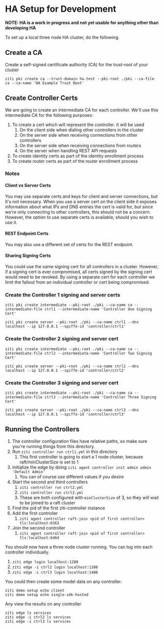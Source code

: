 # HA Setup for Development

**NOTE: HA is a work in progress and not yet usable for anything other than developing HA**

To set up a local three node HA cluster, do the following.

## Create a CA

Create a self-signed certificate authority (CA) for the trust-root of your cluster

```
ziti pki create ca --trust-domain ha.test --pki-root ./pki --ca-file ca --ca-name 'HA Example Trust Root'
```

## Create Controller Certs

We are going to create an intermediate CA for each controller. We'll use this intermediate CA
for the following purposes:

1. To create a cert which will represent the controller. It will be used
    1. On the client side when dialing other controllers in the cluster
    2. On the server side when receiving connections from other controllers
    3. On the server side when receiving connections from routers
    4. On the server when handling REST API requests
2. To create identity certs as part of the identity enrollment process
3. To create router certs as part of the router enrollment process

### Notes

#### Client vs Server Certs

You may use separate certs and keys for client and server connections, but it's not necessary.
When you use a server cert on the client side it exposes information about what IPs and DNS entries
the cert is valid for, but since we're only connecting to other controllers, this should not be
a concern. However, the option to use separate certs is available, should you wish to use it.

#### REST Endpoint Certs

You may also use a different set of certs for the REST endpoint.

#### Sharing Signing Certs

You could use the same signing cert for all controllers in a cluster. However, if a signing
cert is ever compromised, all certs signed by the signing cert would need to be revoked. By
using a separate cert for each controller we limit the fallout from an individual controller
or cert being compromised.

### Create the Controller 1 signing and server certs

```
ziti pki create intermediate --pki-root ./pki --ca-name ca --intermediate-file ctrl1 --intermediate-name 'Controller One Signing Cert'
```

```
ziti pki create server --pki-root ./pki --ca-name ctrl1 --dns localhost --ip 127.0.0.1 --spiffe-id 'controller/ctrl1'
```

### Create the Controller 2 signing and server cert

```
ziti pki create intermediate --pki-root ./pki --ca-name ca --intermediate-file ctrl2 --intermediate-name 'Controller Two Signing Cert'
```

```
ziti pki create server --pki-root ./pki --ca-name ctrl2 --dns localhost --ip 127.0.0.1 --spiffe-id 'controller/ctrl2'
```

### Create the Controller 3 signing and server cert

```
ziti pki create intermediate --pki-root ./pki --ca-name ca --intermediate-file ctrl3 --intermediate-name 'Controller Three Signing Cert'
```

```
ziti pki create server --pki-root ./pki --ca-name ctrl3 --dns localhost --ip 127.0.0.1 --spiffe-id 'controller/ctrl3'
```

## Running the Controllers

1. The controller configuration files have relative paths, so make sure you're running things from this directory.
2. Run `ziti controller run ctrl1.yml` in this directory
    1. This first controller is going to start a 1 node cluster, because raft/minClusterSize is set to 1
3. Initialize the edge by doing `ziti agent controller init admin admin 'Default Admin'`
    1. You can of course use different values if you desire
4. Start the second and third controllers
    1. `ziti controller run ctrl2.yml`
    2. `ziti controller run ctrl3.yml`
    3. These are both configured with `minClusterSize` of 3, so they will wait to be joined to a raft cluster
5. Find the pid of the first ziti-controller instance
6. Add the first controller
    1. `ziti agent controller raft-join <pid of first controller> tls:localhost:6363`
7. Join the second controller
    1. `ziti agent controller raft-join <pid of first controller> tls:localhost:6464`

You should now have a three node cluster running. You can log into each controller individually.

1. `ziti edge login localhost:1280`
2. `ziti edge -i ctrl2 login localhost:1380`
3. `ziti edge -i ctrl3 login localhost:1480`

You could then create some model data on any controller:

```
ziti demo setup echo client 
ziti demo setup echo single-sdk-hosted
```

Any view the results on any controller

```
ziti edge ls services
ziti edge -i ctrl2 ls services
ziti edge -i ctrl3 ls services
```

